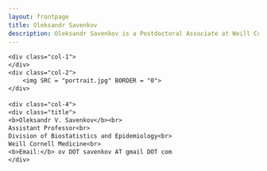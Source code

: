 ```yaml
---
layout: frontpage
title: Oleksandr Savenkov
description: Oleksandr Savenkov is a Postdoctoral Associate at Weill Cornell Medicine
---
```


<div class="row">

    <div class="col-1">
    </div>
    <div class="col-2">
        <img SRC = "portrait.jpg" BORDER = "0">
    </div>

    <div class="col-4">
    <div class="title">
    <b>Oleksandr V. Savenkov</b><br>
    Assistant Professor<br>
    Division of Biostatistics and Epidemiology<br>
    Weill Cornell Medicine<br>
    <b>Email:</b> ov DOT savenkov AT gmail DOT com
    </div>
</div>    

</div>
